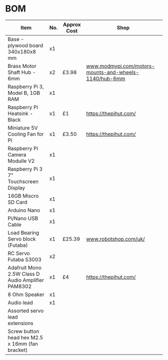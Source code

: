 # BOM
| Item                                               | No. | Approx Cost | Shop                                                  |
| -------------------------------------------------- | ----| ----------- | ---------------------                                 |
| Base - plywood board 340x180x8 mm                  | x1  |             |                                                       |
| Brass Motor Shaft Hub - 6mm                        | x2  | £3.98       | www.modmypi.com/motors-mounts-and-wheels-1140/hub-6mm |
| Raspberry Pi 3, Model B, 1GB RAM                   | x1  |             |                                                       |
| Raspberry Pi Heatsink - Black                      | x1  | £1          | https://thepihut.com/                                 |
| Miniature 5V Cooling Fan for Pi                    | x1  | £3.50       | https://thepihut.com/ |
| Raspberry Pi Camera Modulle V2                     | x1  |             |                       |
| Raspberry Pi 3 7" Touchscreen Display              | x1  |             |                       |
| 16GB Miscro SD Card                                | x1  |             |                       |
| Arduino Nano                                       | x1  |             |                       |
| Pi/Nano USB Cable                                  | x1  |             |                       |
| Load Bearing Servo block (Futaba)                  | x1  | £25.39      | www.robotshop.com/uk/ |
| RC Servo Futaba S3003                              | x2  |             |                       |
| Adafruit Mono 2.5W Class D Audio Amplifier PAM8302 | x1  | £4          | https://thepihut.com/ |
| 8 Ohm Speaker                                      | x1  |             |                       |
| Audio lead                                         | x1  |             |                       |
| Assorted servo lead extensions                     |     |             |                       |
| Screw button head hex M2.5 x 16mm (fan bracket)    |     |             |                       |
